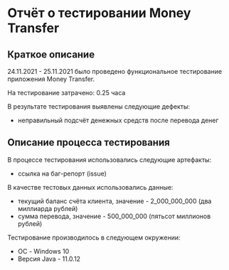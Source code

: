 # Отчёт о тестировании Money Transfer

## Краткое описание

24.11.2021 - 25.11.2021 было проведено функциональное тестирование приложения Money Transfer.

На тестирование затрачено: 0.25 часа

В результате тестирования выявлены следующие дефекты:
* неправильный подсчёт денежных средств после перевода денег

## Описание процесса тестирования

В процессе тестирования использовались следующие артефакты:
* ссылка на баг-репорт (issue)

В качестве тестовых данных использовались данные:
* текущий баланс счёта клиента, значение - 2_000_000_000 (два миллиарда рублей)
* сумма перевода, значение - 500_000_000 (пятьсот миллионов рублей)

Тестирование производилось в следующем окружении:
* ОС - Windows 10
* Версия Java - 11.0.12